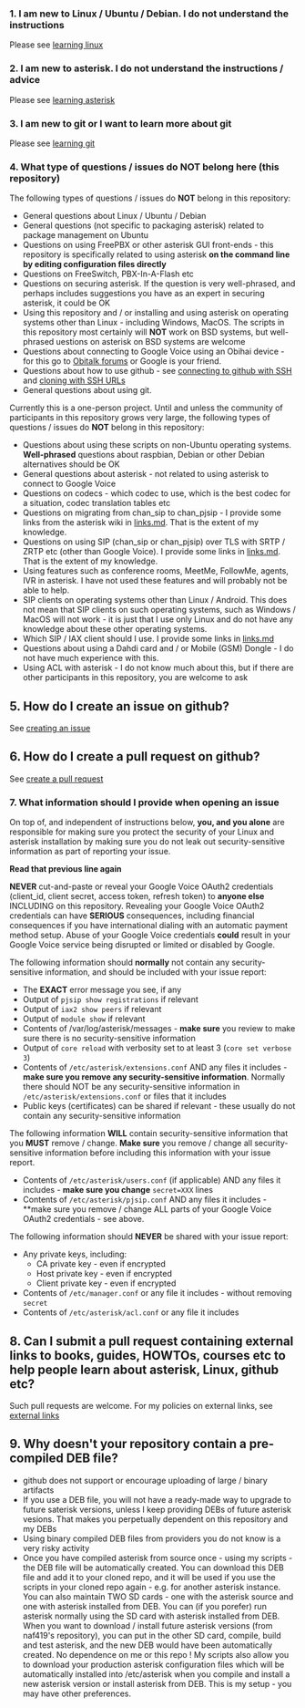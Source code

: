### 1. I am new to Linux / Ubuntu / Debian. I do not understand the instructions
Please see [learning linux](/docs/learning_linux.md)

### 2. I am new to asterisk. I do not understand the instructions / advice
Please see [learning asterisk](/docs/learning_asterisk.md)

### 3. I am new to git or I want to learn more about git
Please see [learning git](/docs/learning_git.md)

### 4. What type of questions / issues do NOT belong here (this repository)
The following types of questions / issues do **NOT** belong in this repository:
- General questions about Linux / Ubuntu / Debian
- General questions (not specific to packaging asterisk) related to package management on Ubuntu
- Questions on using FreePBX or other asterisk GUI front-ends - this repository is specifically related to using asterisk **on the command line by editing configuration files directly**
- Questions on FreeSwitch, PBX-In-A-Flash etc
- Questions on securing asterisk. If the question is very well-phrased, and perhaps includes suggestions you have as an expert in securing asterisk, it could be OK
- Using this repository and / or installing and using asterisk on operating systems other than Linux - including Windows, MacOS. The scripts in this repository most certainly will **NOT** work on BSD systems, but well-phrased uestions on asterisk on BSD systems are welcome
- Questions about connecting to Google Voice using an Obihai device - for this go to [Obitalk forums](https://www.obitalk.com/forum/) or Google is your friend.
- Questions about how to use github - see [connecting to github with SSH](https://help.github.com/articles/connecting-to-github-with-ssh/) and [cloning with SSH URLs](https://help.github.com/articles/which-remote-url-should-i-use/#cloning-with-ssh-urls)
- General questions about using git.

Currently this is a one-person project. 
Until and unless the community of participants in this repository grows very large, the following types of questions / issues do **NOT** belong in this repository:
- Questions about using these scripts on non-Ubuntu operating systems. **Well-phrased** questions about raspbian, Debian or other Debian alternatives should be OK
- General questions about asterisk - not related to using asterisk to connect to Google Voice
- Questions on codecs - which codec to use, which is the best codec for a situation, codec translation tables etc
- Questions on migrating from chan_sip to chan_pjsip - I provide some links from the asterisk wiki in [links.md](/docs/links.md). That is the extent of my knowledge.
- Questions on using SIP (chan_sip or chan_pjsip) over TLS with SRTP / ZRTP etc (other than Google Voice). I provide some links in [links.md](/docs/links.md). That is the extent of my knowledge.
- Using features such as conference rooms, MeetMe, FollowMe, agents, IVR in asterisk. I have not used these features and will probably not be able to help.
- SIP clients on operating systems other than Linux / Android. This does not mean that SIP clients on such operating systems, such as Windows / MacOS will not work - it is just that I use only Linux and do not have any knowledge about these other operating systems.
- Which SIP / IAX client should I use. I provide some links in [links.md](/docs/links.md)
- Questions about using a Dahdi card and / or Mobile (GSM) Dongle - I do not have much experience with this.
- Using ACL with asterisk - I do not know much about this, but if there are other participants in this repository, you are welcome to ask

## 5. How do I create an issue on github?
See [creating an issue](https://help.github.com/articles/creating-an-issue/)

## 6. How do I create a pull request on github?
See [create a pull request](https://services.github.com/on-demand/github-cli/open-pull-request-github)

### 7. What information should I provide when opening an issue
On top of, and independent of instructions below, **you, and you alone** are responsible for making sure you protect the security of your Linux and asterisk installation by making sure you do not leak out security-sensitive information as part of reporting your issue.

**Read that previous line again**

**NEVER** cut-and-paste or reveal your Google Voice OAuth2 credentials (client_id, client secret, access token, refresh token) to **anyone else** INCLUDING on this repository. 
Revealing your Google Voice OAuth2 credentials can have **SERIOUS** consequences, including financial consequences if you have international dialing with an automatic payment method setup.
Abuse of your Google Voice credentials **could** result in your Google Voice service being disrupted or limited or disabled by Google.

The following information should **normally** not contain any security-sensitive information, and should be included with your issue report:
- The **EXACT** error message you see, if any
- Output of ```pjsip show registrations``` if relevant
- Output of ```iax2 show peers``` if relevant
- Output of ```module show``` if relevant
- Contents of /var/log/asterisk/messages - **make sure** you review to make sure there is no security-sensitive information
- Output of ```core reload``` with verbosity set to at least 3 (```core set verbose 3```)
- Contents of ```/etc/asterisk/extensions.conf``` AND any files it includes - **make sure you remove any security-sensitive information**. Normally there should NOT be any security-sensitive information in ```/etc/asterisk/extensions.conf``` or files that it includes
- Public keys (certificates) can be shared if relevant - these usually do not contain any security-sensitive information

The following information **WILL** contain security-sensitive information that you **MUST** remove / change. 
**Make sure** you remove / change all security-sensitive information before including this information with your issue report.
- Contents of ```/etc/asterisk/users.conf``` (if applicable) AND any files it includes - **make sure you change** ```secret=XXX``` lines
- Contents of ```/etc/asterisk/pjsip.conf``` AND any files it includes - **make sure you remove / change ALL parts of your Google Voice OAuth2 credentials - see above.

The following information should **NEVER** be shared with your issue report:
- Any private keys, including:
    - CA private key - even if encrypted
    - Host private key - even if encrypted
    - Client private key - even if encrypted
- Contents of ```/etc/manager.conf``` or any file it includes - without removing ```secret```
- Contents of ```/etc/asterisk/acl.conf``` or any file it includes

## 8. Can I submit a pull request containing external links to books, guides, HOWTOs, courses etc to help people learn about asterisk, Linux, github etc?
Such pull requests are welcome. For my policies on external links, see [external links](/docs/external_links.md)

## 9. Why doesn't your repository contain a pre-compiled DEB file?
- github does not support or encourage uploading of large / binary artifacts
- If you use a DEB file, you will not have a ready-made way to upgrade to future saterisk versions, unless I keep providing DEBs of future asterisk vesions. That makes you perpetually dependent on this repository and my DEBs
- Using binary compiled DEB files from providers you do not know is a very risky activity
- Once you have compiled asterisk from source once - using my scripts - the DEB file will be automatically created. You can download this DEB file and add it to your cloned repo, and it will be used if you use the scripts in your cloned repo again - e.g. for another asterisk instance. You can also maintain TWO SD cards - one with the asterisk source and one with asterisk installed from DEB. You can (if you porefer) run asterisk normally using the SD card with asterisk installed from DEB. When you want to download / install future asterisk versions (from naf419's repository), you can put in the other SD card, compile, build and test asterisk, and the new DEB would have been automatically created. No dependence on me or this repo ! My scripts also allow you to download your production asterisk configuration files which will be automatically installed into /etc/asterisk when you compile and install a new asterisk version or install asterisk from DEB. This is my setup - you may have other preferences.
